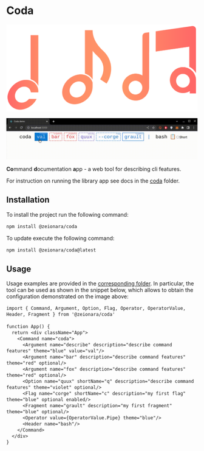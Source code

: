 # Coda

<p align='center'>
    <img src='assets/images/logo.png'/>
</p>

<p align='center'>
    <img src='assets/images/demo.gif'/>
</p>

**Co**mmand **d**ocumentation **a**pp - a web tool for describing cli features.

For instruction on running the library app see docs in the [coda](/coda) folder.

## Installation

To install the project run the following command:

```sh
npm install @zeionara/coda
```

To update execute the following command:

```sh
npm install @zeionara/coda@latest
```

## Usage

Usage examples are provided in the [corresponding folder](/examples). In particular, the tool can be used as shown in the snippet below, which allows to obtain the configuration demonstrated on the image above:

```tsx
import { Command, Argument, Option, Flag, Operator, OperatorValue, Header, Fragment } from '@zeionara/coda'

function App() {
  return <div className="App">
    <Command name="coda">
      <Argument name="describe" description="describe command features" theme="blue" value="val"/>
      <Argument name="bar" description="describe command features" theme="red" optional/>
      <Argument name="fox" description="describe command features" theme="red" optional/>
      <Option name="quux" shortName="q" description="describe command features" theme="violet" optional/>
      <Flag name="corge" shortName="c" description="my first flag" theme="blue" optional enabled/>
      <Fragment name="grault" description="my first fragment" theme="blue" optional/>
      <Operator value={OperatorValue.Pipe} theme="blue"/>
      <Header name="bash"/>
    </Command>
  </div>
}
```
